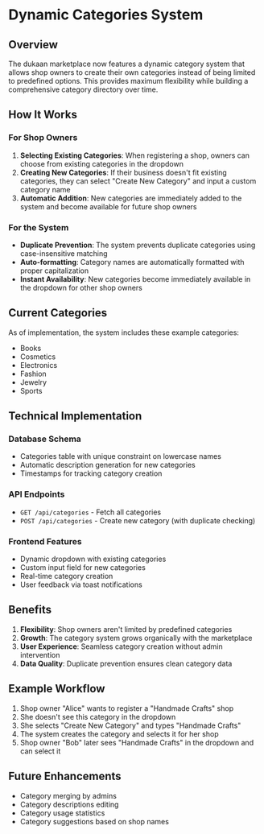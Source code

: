 # Dynamic Categories System

## Overview

The dukaan marketplace now features a dynamic category system that allows shop owners to create their own categories instead of being limited to predefined options. This provides maximum flexibility while building a comprehensive category directory over time.

## How It Works

### For Shop Owners

1. **Selecting Existing Categories**: When registering a shop, owners can choose from existing categories in the dropdown
2. **Creating New Categories**: If their business doesn't fit existing categories, they can select "Create New Category" and input a custom category name
3. **Automatic Addition**: New categories are immediately added to the system and become available for future shop owners

### For the System

- **Duplicate Prevention**: The system prevents duplicate categories using case-insensitive matching
- **Auto-formatting**: Category names are automatically formatted with proper capitalization
- **Instant Availability**: New categories become immediately available in the dropdown for other shop owners

## Current Categories

As of implementation, the system includes these example categories:

- Books
- Cosmetics
- Electronics
- Fashion
- Jewelry
- Sports

## Technical Implementation

### Database Schema

- Categories table with unique constraint on lowercase names
- Automatic description generation for new categories
- Timestamps for tracking category creation

### API Endpoints

- `GET /api/categories` - Fetch all categories
- `POST /api/categories` - Create new category (with duplicate checking)

### Frontend Features

- Dynamic dropdown with existing categories
- Custom input field for new categories
- Real-time category creation
- User feedback via toast notifications

## Benefits

1. **Flexibility**: Shop owners aren't limited by predefined categories
2. **Growth**: The category system grows organically with the marketplace
3. **User Experience**: Seamless category creation without admin intervention
4. **Data Quality**: Duplicate prevention ensures clean category data

## Example Workflow

1. Shop owner "Alice" wants to register a "Handmade Crafts" shop
2. She doesn't see this category in the dropdown
3. She selects "Create New Category" and types "Handmade Crafts"
4. The system creates the category and selects it for her shop
5. Shop owner "Bob" later sees "Handmade Crafts" in the dropdown and can select it

## Future Enhancements

- Category merging by admins
- Category descriptions editing
- Category usage statistics
- Category suggestions based on shop names
